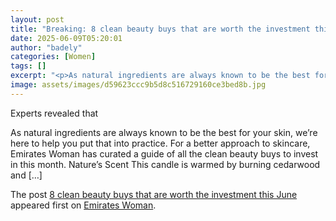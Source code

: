 ```yaml
---
layout: post
title: "Breaking: 8 clean beauty buys that are worth the investment this June"
date: 2025-06-09T05:20:01
author: "badely"
categories: [Women]
tags: []
excerpt: "<p>As natural ingredients are always known to be the best for your skin, we’re here to help you put that into practice. For a better approach to skinc"
image: assets/images/d59623ccc9b5d8c516729160ce3bed8b.jpg
---
```


Experts revealed that <p>As natural ingredients are always known to be the best for your skin, we’re here to help you put that into practice. For a better approach to skincare, Emirates Woman has curated a guide of all the clean beauty buys to invest in this month. Nature’s Scent This candle is warmed by burning cedarwood and [&#8230;]</p>
<p>The post <a href="https://emirateswoman.com/8-clean-beauty-buys-that-are-worth-the-investment-this-june/" rel="nofollow">8 clean beauty buys that are worth the investment this June</a> appeared first on <a href="https://emirateswoman.com" rel="nofollow">Emirates Woman</a>.</p>

